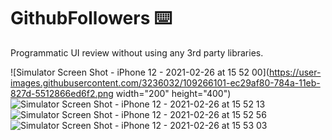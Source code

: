 # GithubFollowers ⌨️
Programmatic UI review without using any 3rd party libraries.

![Simulator Screen Shot - iPhone 12 - 2021-02-26 at 15 52 00](https://user-images.githubusercontent.com/3236032/109266101-ec29af80-784a-11eb-827d-5512866ed6f2.png width="200" height="400")
![Simulator Screen Shot - iPhone 12 - 2021-02-26 at 15 52 13](https://user-images.githubusercontent.com/3236032/109266109-ee8c0980-784a-11eb-835f-10c26fe00d84.png)
![Simulator Screen Shot - iPhone 12 - 2021-02-26 at 15 52 56](https://user-images.githubusercontent.com/3236032/109266113-f0ee6380-784a-11eb-8fbb-1372478750e0.png)
![Simulator Screen Shot - iPhone 12 - 2021-02-26 at 15 53 03](https://user-images.githubusercontent.com/3236032/109266118-f21f9080-784a-11eb-99b6-ec71539231ed.png)
